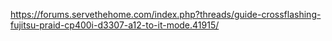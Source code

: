 https://forums.servethehome.com/index.php?threads/guide-crossflashing-fujitsu-praid-cp400i-d3307-a12-to-it-mode.41915/
